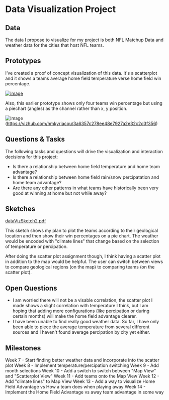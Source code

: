 # Data Visualization Project

## Data

The data I propose to visualize for my project is both NFL Matchup Data and weather data for the cities that host NFL teams.

## Prototypes

I’ve created a proof of concept visualization of this data. It's a scatterplot and it shows a teams average home field temperature verse home field win percentage.

[![image](https://user-images.githubusercontent.com/30053669/220140963-8b7ab90a-5aae-4ea5-a401-d41af17d0309.png
)](https://vizhub.com/curran/eab039ad1765433cb51aad167d9deae4)

Also, this earlier prototype shows only four teams win percentage but using a piechart (angles) as the channel rather than x, y position.

![image](https://user-images.githubusercontent.com/30053669/220141812-1b78aa11-bfa2-4a71-8de4-7266d3b5cb75.png)(https://vizhub.com/hmkyriacou/3a6357c278ee48e7927a2e32c2d3f356)


## Questions & Tasks

The following tasks and questions will drive the visualization and interaction decisions for this project:

 * Is there a relationship between home field temperature and home team advantage?
 * Is there a relationship between home field rain/snow percipatation and home team advantage?
 * Are there any other patterns in what teams have historically been very good at winning at home but not while away?

## Sketches

[dataVizSketch2.pdf](https://github.com/hmkyriacou/dataviz-project-proposal/files/10785617/dataVizSketch2.pdf)

This sketch shows my plan to plot the teams according to their geological location and then show their win percentages on a pie chart. The weather would be encoded with "climate lines" that change based on the selection of temperature or percipation.

After doing the scatter plot assignment though, I think having a scatter plot in addition to the map would be helpful. The user can switch between views to compare geological regions (on the map) to comparing teams (on the scatter plot).

## Open Questions

* I am worried there will not be a visable correlation, the scatter plot I made shows a slight correlation with temperature I think, but I am hoping that adding more configurations (like percipation or during certain months) will make the home field advantage clearer.
* I have been unable to find really good weather data. So far, I have only been able to piece the average temperature from several different sources and I haven't found average percipation by city yet either.

## Milestones

Week 7 - Start finding better weather data and incorporate into the scatter plot
Week 8 - Implement temperature/percipation switching
Week 9 - Add month selections
Week 10 - Add a switch to switch between "Map View" and "Scatterplot View"
Week 11 - Add teams onto the Map View
Week 12 - Add "climate lines" to Map View
Week 13 - Add a way to visualize Home Field Advantage vs How a team does when playing away
Week 14 - Implement the Home Field Advantage vs away team advantage in some way
